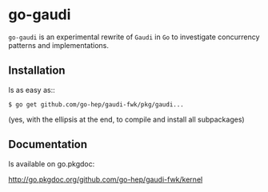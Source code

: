 go-gaudi
========

``go-gaudi`` is an experimental rewrite of ``Gaudi`` in ``Go`` to
investigate concurrency patterns and implementations.


Installation
------------

Is as easy as::

```
$ go get github.com/go-hep/gaudi-fwk/pkg/gaudi...
```

(yes, with the ellipsis at the end, to compile and install all subpackages)

Documentation
-------------

Is available on go.pkgdoc:

   http://go.pkgdoc.org/github.com/go-hep/gaudi-fwk/kernel

